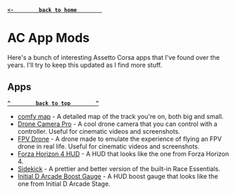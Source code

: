 **[`<-        back to home        `](README.md)**
# AC App Mods
Here's a bunch of interesting Assetto Corsa apps that I've found over the years. I'll try to keep this updated as I find more stuff.

## Apps
**[`^        back to top        ^`](#ac-app-mods)**
- [comfy map](https://www.racedepartment.com/downloads/comfy-map.52623/) - A detailed map of the track you're on, both big and small.
- [Drone Camera Pro](https://www.racedepartment.com/downloads/drone-camera-pro.62857/) - A cool drone camera that you can control with a controller. Useful for cinematic videos and screenshots.
- [FPV Drone](https://www.racedepartment.com/downloads/fpv-drone.51888/) - A drone made to emulate the experience of flying an FPV drone in real life. Useful for cinematic videos and screenshots.
- [Forza Horizon 4 HUD](https://www.racedepartment.com/downloads/forza-horizon-4-hud.37388/) - A HUD that looks like the one from Forza Horizon 4.
- [Sidekick](https://www.racedepartment.com/downloads/sidekick.11007/) - A prettier and better version of the built-in Race Essentials.
- [Initial D Arcade Boost Gauge](https://www.racedepartment.com/downloads/initial-d-arcade-boost-gauge.17575/) - A HUD boost gauge that looks like the one from Initial D Arcade Stage.